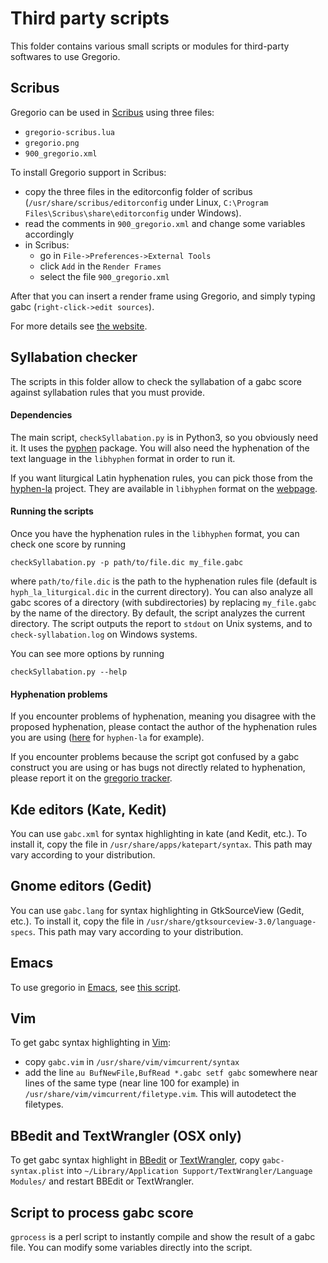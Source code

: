 # Third party scripts

This folder contains various small scripts or modules for third-party softwares to use Gregorio.

## Scribus

Gregorio can be used in [Scribus](http://wiki.scribus.net/canvas/Scribus) using three files:

 * `gregorio-scribus.lua`
 * `gregorio.png`
 * `900_gregorio.xml`

To install Gregorio support in Scribus:

 * copy the three files in the editorconfig folder of scribus (`/usr/share/scribus/editorconfig` under Linux, `C:\Program Files\Scribus\share\editorconfig`
under Windows).
 * read the comments in `900_gregorio.xml` and change some variables accordingly
 * in Scribus:
   * go in `File->Preferences->External Tools`
   * click `Add` in the `Render Frames`
   * select the file `900_gregorio.xml`

After that you can insert a render frame using Gregorio, and simply
typing gabc (`right-click->edit sources`).

For more details see [the website](http://gregorio-project.github.io/introduction-scribus.html).

## Syllabation checker

The scripts in this folder allow to check the syllabation of a gabc score against syllabation rules that you must provide.

#### Dependencies

The main script, `checkSyllabation.py` is in Python3, so you obviously need it. It uses the [pyphen](http://pyphen.org/) package. You will also need the hyphenation of the text language in the `libhyphen` format in order to run it.

If you want liturgical Latin hyphenation rules, you can pick those from the [hyphen-la](https://github.com/gregorio-project/hyphen-la) project. They are available in `libhyphen` format on the [webpage](http://gregorio-project.github.io/hyphen-la/).

#### Running the scripts

Once you have the hyphenation rules in the `libhyphen` format, you can check one score by running

```
checkSyllabation.py -p path/to/file.dic my_file.gabc
```

where `path/to/file.dic` is the path to the hyphenation rules file (default is `hyph_la_liturgical.dic` in the current directory). You can also analyze all gabc scores of a directory (with subdirectories) by replacing `my_file.gabc` by the name of the directory. By default, the script analyzes the current directory. The script outputs the report to `stdout` on Unix systems, and to `check-syllabation.log` on Windows systems.

You can see more options by running

```
checkSyllabation.py --help
```

#### Hyphenation problems

If you encounter problems of hyphenation, meaning you disagree with the proposed hyphenation, please contact the author of the hyphenation rules you are using ([here](https://github.com/gregorio-project/hyphen-la/issues) for `hyphen-la` for example).

If you encounter problems because the script got confused by a gabc construct you are using or has bugs not directly related to hyphenation, please report it on the [gregorio tracker](https://github.com/gregorio-project/gregorio/issues).

## Kde editors (Kate, Kedit)

You can use `gabc.xml` for syntax highlighting in kate (and Kedit, etc.). To
install it, copy the file in `/usr/share/apps/katepart/syntax`. This path
may vary according to your distribution.

## Gnome editors (Gedit)

You can use `gabc.lang` for syntax highlighting in GtkSourceView (Gedit, etc.). To
install it, copy the file in `/usr/share/gtksourceview-3.0/language-specs`. This path
may vary according to your distribution.

## Emacs

To use gregorio in [Emacs](https://www.gnu.org/software/emacs/), see [this script](https://github.com/cajetanus/gregorio-mode.el).

## Vim

To get gabc syntax highlighting in [Vim](http://www.vim.org/):

 * copy `gabc.vim` in `/usr/share/vim/vimcurrent/syntax`
 * add the line `au BufNewFile,BufRead *.gabc setf gabc`
somewhere near lines of the same type (near line 100 for example) in
`/usr/share/vim/vimcurrent/filetype.vim`. This will autodetect the filetypes.

## BBedit and TextWrangler (OSX only)

To get gabc syntax highlight in [BBedit](http://www.barebones.com/products/bbedit/) or [TextWrangler](http://www.barebones.com/products/textwrangler/), copy `gabc-syntax.plist` into `~/Library/Application Support/TextWrangler/Language Modules/` and restart BBEdit or TextWrangler.

## Script to process gabc score

`gprocess` is a perl script to instantly compile and show the result of a gabc
file. You can modify some variables directly into the script.
